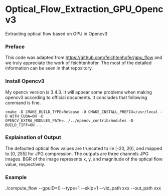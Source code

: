 # Optical_Flow_Extraction_GPU_Opencv3
Extracting optical flow based on GPU in Opencv3

### Preface
This code was adapted from https://github.com/feichtenhofer/gpu_flow and we truly appreciate the work of feichtenhofer. 
The most of the detailed information can be seen in that repository. 

### Install Opencv3
My opencv version is 3.4.3. It will appear some problems when making opencv3 according to official documents. It concludes that 
following command is fine.

`cmake -D CMAKE_BUILD_TYPE=Release -D CMAKE_INSTALL_PREFIX=/usr/local -D WITH_CUDA=ON -D OPENCV_EXTRA_MODULES_PATH=../../opencv_contrib/modules -D BUILD_TIFF=ON ..`

### Explaination of Output
The defaulted optical flow values are truncated to lie [-20, 20], and mapped to [0, 255] for JPG compression. The outputs are three channels JPG images. BGR of the image represents x, y, and magnitude of the optical flow value, 
respectively.

### Example
./compute_flow --gpuID=0 --type=1 --skip=1 --vid_path xxx --out_path xxx
